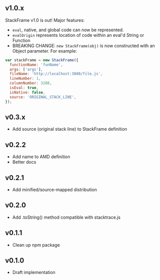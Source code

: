 ## v1.0.x

StackFrame v1.0 is out! Major features:

- `eval`, native, and global code can now be represented.
- `evalOrigin` represents location of code within an eval'd String or Function
- BREAKING CHANGE: `new StackFrame(obj)` is now constructed with an Object parameter. For example:

```js
var stackFrame = new StackFrame({
  functionName: 'funName',
  args: ['args'],
  fileName: 'http://localhost:3000/file.js',
  lineNumber: 1,
  columnNumber: 3288,
  isEval: true,
  isNative: false,
  source: 'ORIGINAL_STACK_LINE',
});
```

## v0.3.x

- Add source (original stack line) to StackFrame definition

## v0.2.2

- Add name to AMD definition
- Better docs

## v0.2.1

- Add minified/source-mapped distribution

## v0.2.0

- Add .toString() method compatible with stacktrace.js

## v0.1.1

- Clean up npm package

## v0.1.0

- Draft implementation
